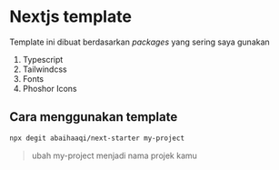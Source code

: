 # Nextjs template

Template ini dibuat berdasarkan *packages* yang sering saya gunakan

1. Typescript
2. Tailwindcss
3. Fonts
4. Phoshor Icons

## Cara menggunakan template

```bash
npx degit abaihaaqi/next-starter my-project
```

> ubah my-project menjadi nama projek kamu
